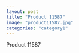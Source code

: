 ```yaml
---
layout: post
title: "Product 11587"
image: "product11587.jpg"
categories: "category1"
---
```

Product 11587
